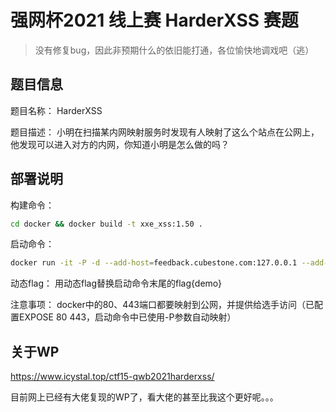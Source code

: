 # 强网杯2021 线上赛 HarderXSS 赛题

> 没有修复bug，因此非预期什么的依旧能打通，各位愉快地调戏吧（逃）

## 题目信息

题目名称：		HarderXSS

题目描述：		小明在扫描某内网映射服务时发现有人映射了这么个站点在公网上，他发现可以进入对方的内网，你知道小明是怎么做的吗？

## 部署说明

构建命令：		
```bash
cd docker && docker build -t xxe_xss:1.50 .
```

启动命令：		
```bash
docker run -it -P -d --add-host=feedback.cubestone.com:127.0.0.1 --add-host=flaaaaaaaag.cubestone.com:127.0.0.1 --add-host=cubestone.com:127.0.0.1  xxe_xss:1.50 flag{demo}
```

动态flag：		用动态flag替换启动命令末尾的flag{demo}

注意事项：		docker中的80、443端口都要映射到公网，并提供给选手访问（已配置EXPOSE 80 443，启动命令中已使用-P参数自动映射）

## 关于WP

https://www.icystal.top/ctf15-qwb2021harderxss/

目前网上已经有大佬复现的WP了，看大佬的甚至比我这个更好呢。。。
